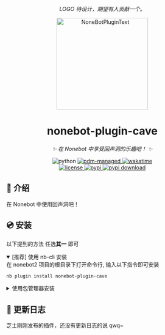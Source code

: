 <!-- markdownlint-disable MD031 MD033 MD036 MD041 -->

<div align="center">

<!--
<a href="https://v2.nonebot.dev/store">
  <img src="https://raw.githubusercontent.com/A-kirami/nonebot-plugin-template/resources/nbp_logo.png" width="180" height="180" alt="NoneBotPluginLogo">
</a>
-->

_LOGO 待设计，期望有人贡献一个。_

<p>
  <img src="https://raw.githubusercontent.com/A-kirami/nonebot-plugin-template/resources/NoneBotPlugin.svg" width="240" alt="NoneBotPluginText">
</p>

# nonebot-plugin-cave

_✨ 在 Nonebot 中享受回声洞的乐趣吧！ ✨_

<img src="https://img.shields.io/badge/python-3.8+-blue.svg" alt="python">
<a href="https://pdm.fming.dev">
  <img src="https://img.shields.io/badge/pdm-managed-blueviolet" alt="pdm-managed">
</a>
<a href="https://wakatime.com/badge/github/hmzz804/nonebot_plugin_cave">
  <img src="https://wakatime.com/badge/github/hmzz804/nonebot_plugin_cave.svg" alt="wakatime">
</a>

<br />

<a href="./LICENSE">
  <img src="https://img.shields.io/github/license/hmzz804/nonebot_plugin_cave.svg" alt="license">
</a>
<a href="https://pypi.python.org/pypi/nonebot-plugin-cave">
  <img src="https://img.shields.io/pypi/v/nonebot-plugin-cave.svg" alt="pypi">
</a>
<a href="https://pypi.python.org/pypi/nonebot-plugin-cave">
  <img src="https://img.shields.io/pypi/dm/nonebot-plugin-cave" alt="pypi download">
</a>

</div>

## 📖 介绍

在 Nonebot 中使用回声洞吧！

## 💿 安装

以下提到的方法 任选**其一** 即可

<details open>
<summary>[推荐] 使用 nb-cli 安装</summary>
在 nonebot2 项目的根目录下打开命令行, 输入以下指令即可安装

```bash
nb plugin install nonebot-plugin-cave
```

</details>

<details>
<summary>使用包管理器安装</summary>
在 nonebot2 项目的插件目录下, 打开命令行, 根据你使用的包管理器, 输入相应的安装命令

<details>
<summary>pip</summary>

```bash
pip install nonebot-plugin-cave
```

</details>
<details>
<summary>pdm</summary>

```bash
pdm add nonebot-plugin-cave
```

</details>
<details>
<summary>poetry</summary>

```bash
poetry add nonebot-plugin-cave
```

</details>
<details>
<summary>conda</summary>

```bash
conda install nonebot-plugin-cave
```

</details>

打开 nonebot2 项目根目录下的 `pyproject.toml` 文件, 在 `[tool.nonebot]` 部分的 `plugins` 项里追加写入

```toml
[tool.nonebot]
plugins = [
    # ...
    "nonebot_plugin_cave"
]
```

</details>

<!--
## ⚙️ 配置

在 nonebot2 项目的`.env`文件中添加下表中的必填配置

|  配置项  | 必填 | 默认值 |   说明   |
| :------: | :--: | :----: | :------: |
| 配置项 1 |  是  |   无   | 配置说明 |
| 配置项 2 |  否  |   无   | 配置说明 |

## 🎉 使用

### 指令表

|  指令  | 权限 | 需要@ | 范围 |   说明   |
| :----: | :--: | :---: | :--: | :------: |
| 指令 1 | 主人 |  否   | 私聊 | 指令说明 |
| 指令 2 | 群员 |  是   | 群聊 | 指令说明 |

### 效果图

如果有效果图的话

-->

<!--
## 📞 联系

## 💡 鸣谢

如果有要鸣谢的人的话

-->

## 📝 更新日志

芝士刚刚发布的插件，还没有更新日志的说 qwq~

